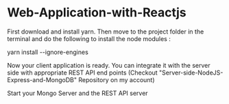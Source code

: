 # Web-Application-with-Reactjs
First download and install yarn. 
Then move to the project folder in the terminal and do the following to install the node modules :

yarn install --ignore-engines

Now your client application is ready. 
You can integrate it with the server side with appropriate REST API end points (Checkout "Server-side-NodeJS-Express-and-MongoDB" Repository on my account)

Start your Mongo Server and the REST API server
